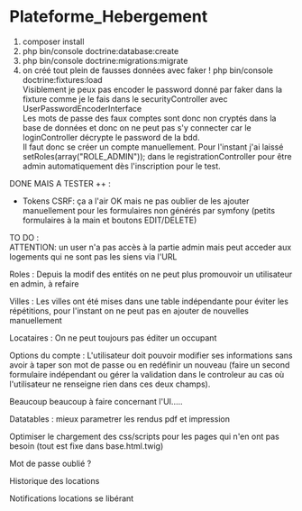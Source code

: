# Plateforme_Hebergement 

1. composer install
2. php bin/console doctrine:database:create
3. php bin/console doctrine:migrations:migrate
4. on créé tout plein de fausses données avec faker ! php bin/console doctrine:fixtures:load  
 Visiblement je peux pas encoder le password donné par faker dans la fixture comme je le fais dans le securityController avec UserPasswordEncoderInterface  
Les mots de passe des faux comptes sont donc non cryptés dans la base de données et donc on ne peut pas s'y connecter car le loginController décrypte le password de la bdd.  
Il faut donc se créer un compte manuellement. Pour l'instant j'ai laissé setRoles(array("ROLE_ADMIN")); dans le registrationController pour être admin automatiquement dès l'inscription pour le test.


DONE MAIS A TESTER ++ :  
- Tokens CSRF: ça a l'air OK mais ne pas oublier de les ajouter manuellement pour les formulaires non générés par symfony (petits formulaires à la main et boutons EDIT/DELETE)

TO DO :  
ATTENTION: un user n'a pas accès à la partie admin mais peut acceder aux logements qui ne sont pas les siens via l'URL

Roles : Depuis la modif des entités on ne peut plus promouvoir un utilisateur en admin, à refaire

Villes : Les villes ont été mises dans une table indépendante pour éviter les répétitions, pour l'instant on ne peut pas en ajouter de nouvelles manuellement

Locataires : On ne peut toujours pas éditer un occupant

Options du compte : L'utilisateur doit pouvoir modifier ses informations sans avoir à taper son mot de passe ou en redéfinir un nouveau (faire un second formulaire indépendant ou gérer la validation dans le controleur au cas où l'utilisateur ne renseigne rien dans ces deux champs).

Beaucoup beaucoup à faire concernant l'UI.....

Datatables : mieux parametrer les rendus pdf et impression

Optimiser le chargement des css/scripts pour les pages qui n'en ont pas besoin (tout est fixe dans base.html.twig)

Mot de passe oublié ?

Historique des locations

Notifications locations se libérant
